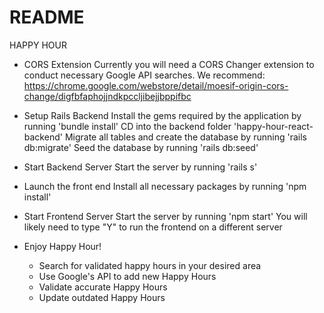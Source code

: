 # README

HAPPY HOUR 

* CORS Extension
Currently you will need a CORS Changer extension to conduct necessary Google API searches. We recommend: https://chrome.google.com/webstore/detail/moesif-origin-cors-change/digfbfaphojjndkpccljibejjbppifbc

<!-- * // If people get their own API you need the Maps API AND the Places API enabled.  -->

* Setup Rails Backend
Install the gems required by the application by running 'bundle install'
CD into the backend folder 'happy-hour-react-backend'
Migrate all tables and create the database by running 'rails db:migrate'
Seed the database by running 'rails db:seed'

* Start Backend Server
Start the server by running 'rails s'

* Launch the front end 
Install all necessary packages by running 'npm install'

* Start Frontend Server
Start the server by running 'npm start'
You will likely need to type "Y" to run the frontend on a different server

* Enjoy Happy Hour!
    - Search for validated happy hours in your desired area
    - Use Google's API to add new Happy Hours 
    - Validate accurate Happy Hours
    - Update outdated Happy Hours


